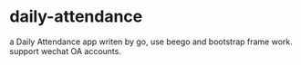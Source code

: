 # daily-attendance
a Daily Attendance app writen by go, use beego and bootstrap frame work. support wechat OA accounts.
